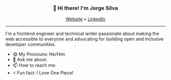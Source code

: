 <h3 align="center">👋 Hi there! I'm Jorge Silva</h3>
<p align="center">
  <a href="https://silvasportfolio.com/">Website</a> •
  <a href="https://www.linkedin.com/in/jorgelsilvajr/">LinkedIn</a>
</p>

---
 I'm a frontend engineer and technical writer passionate about making the web accessible to everyone and advocating for building open and inclusive developer communities. 


- 😄 My Pronouns: He/Him   
- 💬 Ask me about:
- 📫 How to reach me: 
- ⚡ Fun fact: I Love One Piece!

<!--
**lauragift21/lauragift21** is a ✨ _special_ ✨ repository because its `README.md` (this file) appears on your GitHub profile.
Here are some ideas to get you started:
- 🔭 I’m currently working on ...
- 🌱 I’m currently learning ...
- 👯 I’m looking to collaborate on ...
- 🤔 I’m looking for help with ...
- 💬 Ask me about ...
- 📫 How to reach me: ...
- 😄 Pronouns: ...
- ⚡ Fun fact: ...
-->
